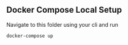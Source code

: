 ## Docker Compose Local Setup

Navigate to this folder using your cli and run 

```
docker-compose up
```
